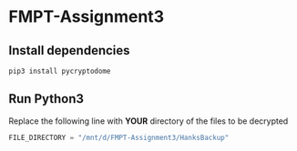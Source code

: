 # FMPT-Assignment3
## Install dependencies
```shell
pip3 install pycryptodome
```

## Run Python3
Replace the following line with **YOUR** directory of the files to be decrypted
```python
FILE_DIRECTORY = "/mnt/d/FMPT-Assignment3/HanksBackup"
```
